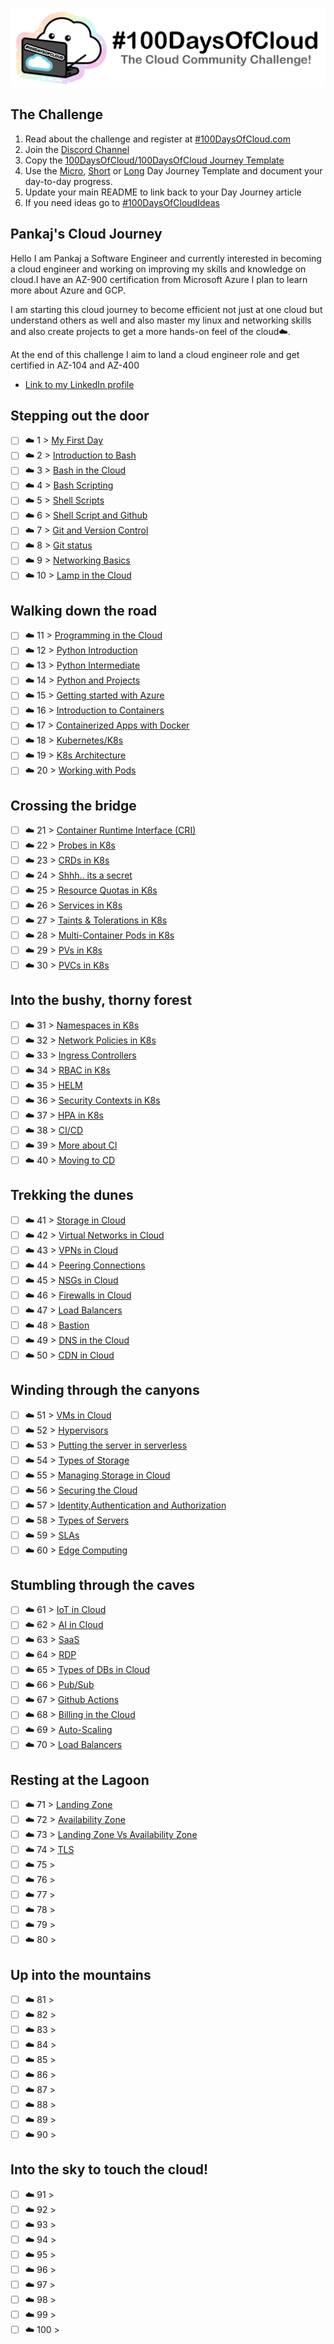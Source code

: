 <p align="center">
  <img src="banner.png">
</p>

## The Challenge
1. Read about the challenge and register at [#100DaysOfCloud.com](https://100DaysOfCloud.com)
2. Join the [Discord Channel](https://discord.gg/c6Db8nY)
3. Copy the [100DaysOfCloud/100DaysOfCloud Journey Template](https://github.com/100DaysOfCloud/100DaysOfCloud/generate)
4. Use the [Micro](Templates/000-DAY-ARTICLE-MICRO-TEMPLATE.md), [Short](Templates/001-DAY-ARTICLE-SHORT-TEMPLATE.md) or [Long](Templates/002-DAY-ARTICLE-LONG-TEMPLATE.md) Day Journey Template and document your day-to-day progress.
5. Update your main README to link back to your Day Journey article
4. If you need ideas go to [#100DaysOfCloudIdeas](https://github.com/100DaysOfCloud/100DaysOfCloudIdeas)


## Pankaj's Cloud Journey

Hello I am Pankaj a Software Engineer and currently interested in becoming a cloud engineer and working on improving my skills and knowledge on cloud.I have an AZ-900 certification from Microsoft Azure I plan to learn more about Azure and GCP.

I am starting this cloud journey to become efficient not just at one cloud but understand others as well and also master my linux and networking skills and also create projects to get a more hands-on feel of the cloud☁️.

At the end of this challenge I aim to land a cloud engineer role and get certified in AZ-104 and AZ-400 


- [Link to my LinkedIn profile](https://www.linkedin.com/in/pankaj-biradar)

## Stepping out the door

- [ ] ☁️ 1 > [My First Day](Journey/001/Readme.md)
- [ ] ☁️ 2 > [Introduction to Bash](Journey/002/Readme.md)
- [ ] ☁️ 3 > [Bash in the Cloud](Journey/003/Readme.md)
- [ ] ☁️ 4 > [Bash Scripting](Journey/004/Readme.md)
- [ ] ☁️ 5 > [Shell Scripts](Journey/005/Readme.md)
- [ ] ☁️ 6 > [Shell Script and Github](Journey/006/Readme.md)
- [ ] ☁️ 7 > [Git and Version Control](Journey/007/Readme.md)
- [ ] ☁️ 8 > [Git status](Journey/008/Readme.md)
- [ ] ☁️ 9 > [Networking Basics](Journey/009/Readme.md)
- [ ] ☁️ 10 > [Lamp in the Cloud](Journey/010/Readme.md)

## Walking down the road

- [ ] ☁️ 11 > [Programming in the Cloud](Journey/011/Readme.md)
- [ ] ☁️ 12 > [Python Introduction](Journey/012/Readme.md)
- [ ] ☁️ 13 > [Python Intermediate](Journey/013/Readme.md)
- [ ] ☁️ 14 > [Python and Projects](Journey/014/Readme.md)
- [ ] ☁️ 15 > [Getting started with Azure](Journey/015/Readme.md)
- [ ] ☁️ 16 > [Introduction to Containers](Journey/016/Readme.md)
- [ ] ☁️ 17 > [Containerized Apps with Docker](Journey/017/Readme.md)
- [ ] ☁️ 18 > [Kubernetes/K8s](Journey/018/Readme.md)
- [ ] ☁️ 19 > [K8s Architecture](Journey/019/Readme.md)
- [ ] ☁️ 20 > [Working with Pods](Journey/020/Readme.md)

## Crossing the bridge

- [ ] ☁️ 21 > [Container Runtime Interface (CRI)](Journey/021/Readme.md)
- [ ] ☁️ 22 > [Probes in K8s](Journey/022/Readme.md)
- [ ] ☁️ 23 > [CRDs in K8s](Journey/023/Readme.md)
- [ ] ☁️ 24 > [Shhh.. its a secret](Journey/024/Readme.md)
- [ ] ☁️ 25 > [Resource Quotas in K8s](Journey/025/Readme.md)
- [ ] ☁️ 26 > [Services in K8s](Journey/026/Readme.md)
- [ ] ☁️ 27 > [Taints & Tolerations in K8s](Journey/027/Readme.md)
- [ ] ☁️ 28 > [Multi-Container Pods in K8s](Journey/028/Readme.md)
- [ ] ☁️ 29 > [PVs in K8s](Journey/029/Readme.md)
- [ ] ☁️ 30 > [PVCs in K8s](Journey/030/Readme.md)

## Into the bushy, thorny forest

- [ ] ☁️ 31 > [Namespaces in K8s](Journey/031/Readme.md)
- [ ] ☁️ 32 > [Network Policies in K8s](Journey/032/Readme.md)
- [ ] ☁️ 33 > [Ingress Controllers](Journey/033/Readme.md)
- [ ] ☁️ 34 > [RBAC in K8s](Journey/034/Readme.md)
- [ ] ☁️ 35 > [HELM](Journey/035/Readme.md)
- [ ] ☁️ 36 > [Security Contexts in K8s](Journey/036/Readme.md)
- [ ] ☁️ 37 > [HPA in K8s](Journey/037/Readme.md)
- [ ] ☁️ 38 > [CI/CD](Journey/038/Readme.md)
- [ ] ☁️ 39 > [More about CI](Journey/039/Readme.md)
- [ ] ☁️ 40 > [Moving to CD](Journey/040/Readme.md)

## Trekking the dunes

- [ ] ☁️ 41 > [Storage in Cloud](Journey/041/Readme.md)
- [ ] ☁️ 42 > [Virtual Networks in Cloud](Journey/042/Readme.md)
- [ ] ☁️ 43 > [VPNs in Cloud](Journey/043/Readme.md)
- [ ] ☁️ 44 > [Peering Connections](Journey/044/Readme.md)
- [ ] ☁️ 45 > [NSGs in Cloud](Journey/045/Readme.md)
- [ ] ☁️ 46 > [Firewalls in Cloud](Journey/046/Readme.md)
- [ ] ☁️ 47 > [Load Balancers](Journey/047/Readme.md)
- [ ] ☁️ 48 > [Bastion](Journey/048/Readme.md)
- [ ] ☁️ 49 > [DNS in the Cloud](Journey/049/Readme.md)
- [ ] ☁️ 50 > [CDN in Cloud](Journey/050/Readme.md)

## Winding through the canyons

- [ ] ☁️ 51 > [VMs in Cloud](Journey/051/Readme.md)
- [ ] ☁️ 52 > [Hypervisors](Journey/052/Readme.md)
- [ ] ☁️ 53 > [Putting the server in serverless](Journey/053/Readme.md)
- [ ] ☁️ 54 > [Types of Storage](Journey/054/Readme.md)
- [ ] ☁️ 55 > [Managing Storage in Cloud](Journey/055/Readme.md)
- [ ] ☁️ 56 > [Securing the Cloud](Journey/056/Readme.md)
- [ ] ☁️ 57 > [Identity,Authentication and Authorization](Journey/057/Readme.md)
- [ ] ☁️ 58 > [Types of Servers](Journey/058/Readme.md)
- [ ] ☁️ 59 > [SLAs](Journey/059/Readme.md)
- [ ] ☁️ 60 > [Edge Computing](Journey/060/Readme.md)

## Stumbling through the caves

- [ ] ☁️ 61 > [IoT in Cloud](Journey/061/Readme.md)
- [ ] ☁️ 62 > [AI in Cloud](Journey/062/Readme.md)
- [ ] ☁️ 63 > [SaaS](Journey/063/Readme.md)
- [ ] ☁️ 64 > [RDP](Journey/064/Readme.md)
- [ ] ☁️ 65 > [Types of DBs in Cloud](Journey/065/Readme.md)
- [ ] ☁️ 66 > [Pub/Sub](Journey/066/Readme.md)
- [ ] ☁️ 67 > [Github Actions](Journey/067/Readme.md)
- [ ] ☁️ 68 > [Billing in the Cloud](Journey/068/Readme.md)
- [ ] ☁️ 69 > [Auto-Scaling](Journey/069/Readme.md)
- [ ] ☁️ 70 > [Load Balancers](Journey/070/Readme.md)

## Resting at the Lagoon

- [ ] ☁️ 71 > [Landing Zone](Journey/071/Readme.md)
- [ ] ☁️ 72 > [Availability Zone](Journey/072/Readme.md)
- [ ] ☁️ 73 > [Landing Zone Vs Availability Zone](Journey/073/Readme.md)
- [ ] ☁️ 74 > [TLS](Journey/074/Readme.md)
- [ ] ☁️ 75 > [](Journey/075/Readme.md)
- [ ] ☁️ 76 > [](Journey/076/Readme.md)
- [ ] ☁️ 77 > [](Journey/077/Readme.md)
- [ ] ☁️ 78 > [](Journey/078/Readme.md)
- [ ] ☁️ 79 > [](Journey/079/Readme.md)
- [ ] ☁️ 80 > [](Journey/080/Readme.md)

## Up into the mountains

- [ ] ☁️ 81 > [](Journey/081/Readme.md)
- [ ] ☁️ 82 > [](Journey/082/Readme.md)
- [ ] ☁️ 83 > [](Journey/083/Readme.md)
- [ ] ☁️ 84 > [](Journey/084/Readme.md)
- [ ] ☁️ 85 > [](Journey/085/Readme.md)
- [ ] ☁️ 86 > [](Journey/086/Readme.md)
- [ ] ☁️ 87 > [](Journey/087/Readme.md)
- [ ] ☁️ 88 > [](Journey/088/Readme.md)
- [ ] ☁️ 89 > [](Journey/089/Readme.md)
- [ ] ☁️ 90 > [](Journey/090/Readme.md)

## Into the sky to touch the cloud!

- [ ] ☁️ 91 > [](Journey/091/Readme.md)
- [ ] ☁️ 92 > [](Journey/092/Readme.md)
- [ ] ☁️ 93 > [](Journey/093/Readme.md)
- [ ] ☁️ 94 > [](Journey/094/Readme.md)
- [ ] ☁️ 95 > [](Journey/095/Readme.md)
- [ ] ☁️ 96 > [](Journey/096/Readme.md)
- [ ] ☁️ 97 > [](Journey/097/Readme.md)
- [ ] ☁️ 98 > [](Journey/098/Readme.md)
- [ ] ☁️ 99 > [](Journey/099/Readme.md)
- [ ] ☁️ 100 > [](Journey/100/Readme.md)
